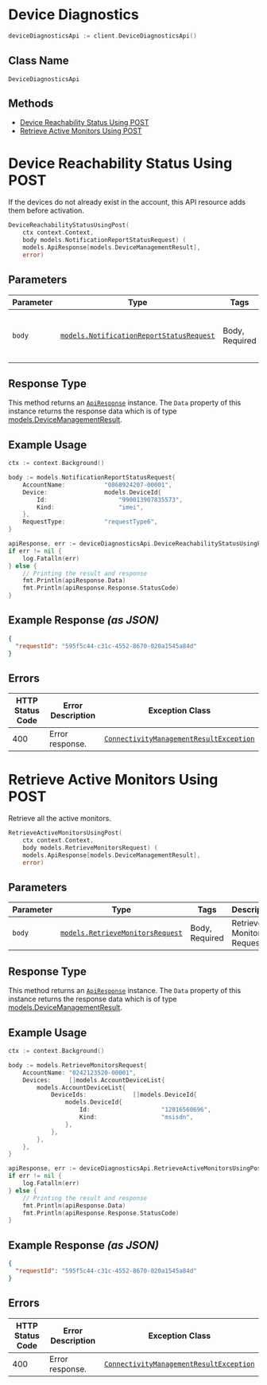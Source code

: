# Device Diagnostics

```go
deviceDiagnosticsApi := client.DeviceDiagnosticsApi()
```

## Class Name

`DeviceDiagnosticsApi`

## Methods

* [Device Reachability Status Using POST](../../doc/controllers/device-diagnostics.md#device-reachability-status-using-post)
* [Retrieve Active Monitors Using POST](../../doc/controllers/device-diagnostics.md#retrieve-active-monitors-using-post)


# Device Reachability Status Using POST

If the devices do not already exist in the account, this API resource adds them before activation.

```go
DeviceReachabilityStatusUsingPost(
    ctx context.Context,
    body models.NotificationReportStatusRequest) (
    models.ApiResponse[models.DeviceManagementResult],
    error)
```

## Parameters

| Parameter | Type | Tags | Description |
|  --- | --- | --- | --- |
| `body` | [`models.NotificationReportStatusRequest`](../../doc/models/notification-report-status-request.md) | Body, Required | Retrieve Reachability Report Status for a device. |

## Response Type

This method returns an [`ApiResponse`](../../doc/api-response.md) instance. The `Data` property of this instance returns the response data which is of type [models.DeviceManagementResult](../../doc/models/device-management-result.md).

## Example Usage

```go
ctx := context.Background()

body := models.NotificationReportStatusRequest{
    AccountName:           "0868924207-00001",
    Device:                models.DeviceId{
        Id:                    "990013907835573",
        Kind:                  "imei",
    },
    RequestType:           "requestType6",
}

apiResponse, err := deviceDiagnosticsApi.DeviceReachabilityStatusUsingPost(ctx, body)
if err != nil {
    log.Fatalln(err)
} else {
    // Printing the result and response
    fmt.Println(apiResponse.Data)
    fmt.Println(apiResponse.Response.StatusCode)
}
```

## Example Response *(as JSON)*

```json
{
  "requestId": "595f5c44-c31c-4552-8670-020a1545a84d"
}
```

## Errors

| HTTP Status Code | Error Description | Exception Class |
|  --- | --- | --- |
| 400 | Error response. | [`ConnectivityManagementResultException`](../../doc/models/connectivity-management-result-exception.md) |


# Retrieve Active Monitors Using POST

Retrieve all the active monitors.

```go
RetrieveActiveMonitorsUsingPost(
    ctx context.Context,
    body models.RetrieveMonitorsRequest) (
    models.ApiResponse[models.DeviceManagementResult],
    error)
```

## Parameters

| Parameter | Type | Tags | Description |
|  --- | --- | --- | --- |
| `body` | [`models.RetrieveMonitorsRequest`](../../doc/models/retrieve-monitors-request.md) | Body, Required | Retrieve Monitor Request. |

## Response Type

This method returns an [`ApiResponse`](../../doc/api-response.md) instance. The `Data` property of this instance returns the response data which is of type [models.DeviceManagementResult](../../doc/models/device-management-result.md).

## Example Usage

```go
ctx := context.Background()

body := models.RetrieveMonitorsRequest{
    AccountName: "0242123520-00001",
    Devices:     []models.AccountDeviceList{
        models.AccountDeviceList{
            DeviceIds:             []models.DeviceId{
                models.DeviceId{
                    Id:                    "12016560696",
                    Kind:                  "msisdn",
                },
            },
        },
    },
}

apiResponse, err := deviceDiagnosticsApi.RetrieveActiveMonitorsUsingPost(ctx, body)
if err != nil {
    log.Fatalln(err)
} else {
    // Printing the result and response
    fmt.Println(apiResponse.Data)
    fmt.Println(apiResponse.Response.StatusCode)
}
```

## Example Response *(as JSON)*

```json
{
  "requestId": "595f5c44-c31c-4552-8670-020a1545a84d"
}
```

## Errors

| HTTP Status Code | Error Description | Exception Class |
|  --- | --- | --- |
| 400 | Error response. | [`ConnectivityManagementResultException`](../../doc/models/connectivity-management-result-exception.md) |

